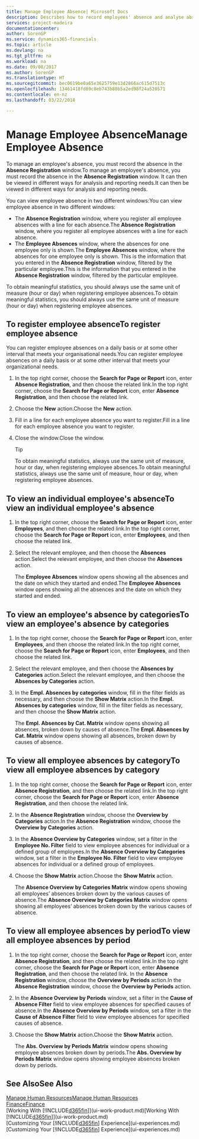 ```yaml
---
title: Manage Employee Absence| Microsoft Docs
description: Describes how to record employees' absence and analyse absence statistics.
services: project-madeira
documentationcenter: 
author: SorenGP
ms.service: dynamics365-financials
ms.topic: article
ms.devlang: na
ms.tgt_pltfrm: na
ms.workload: na
ms.date: 09/08/2017
ms.author: SorenGP
ms.translationtype: HT
ms.sourcegitcommit: bec0619be0a65e3625759e13d2866ac615d7513c
ms.openlocfilehash: 13461418fd89c8eb743b88b5a2ed98f24a520571
ms.contentlocale: en-nz
ms.lasthandoff: 03/22/2018

---
```

# <a name="manage-employee-absence"></a><span data-ttu-id="a44bf-103">Manage Employee Absence</span><span class="sxs-lookup"><span data-stu-id="a44bf-103">Manage Employee Absence</span></span>
<span data-ttu-id="a44bf-104">To manage an employee's absence, you must record the absence in the **Absence Registration** window.</span><span class="sxs-lookup"><span data-stu-id="a44bf-104">To manage an employee's absence, you must record the absence in the **Absence Registration** window.</span></span> <span data-ttu-id="a44bf-105">It can then be viewed in different ways for analysis and reporting needs.</span><span class="sxs-lookup"><span data-stu-id="a44bf-105">It can then be viewed in different ways for analysis and reporting needs.</span></span>

<span data-ttu-id="a44bf-106">You can view employee absence in two different windows:</span><span class="sxs-lookup"><span data-stu-id="a44bf-106">You can view employee absence in two different windows:</span></span>

* <span data-ttu-id="a44bf-107">The **Absence Registration** window, where you register all employee absences with a line for each absence.</span><span class="sxs-lookup"><span data-stu-id="a44bf-107">The **Absence Registration** window, where you register all employee absences with a line for each absence.</span></span>
* <span data-ttu-id="a44bf-108">The **Employee Absences** window, where the absences for one employee only is shown.</span><span class="sxs-lookup"><span data-stu-id="a44bf-108">The **Employee Absences** window, where the absences for one employee only is shown.</span></span> <span data-ttu-id="a44bf-109">This is the information that you entered in the **Absence Registration** window, filtered by the particular employee.</span><span class="sxs-lookup"><span data-stu-id="a44bf-109">This is the information that you entered in the **Absence Registration** window, filtered by the particular employee.</span></span>

<span data-ttu-id="a44bf-110">To obtain meaningful statistics, you should always use the same unit of measure (hour or day) when registering employee absences.</span><span class="sxs-lookup"><span data-stu-id="a44bf-110">To obtain meaningful statistics, you should always use the same unit of measure (hour or day) when registering employee absences.</span></span>

## <a name="to-register-employee-absence"></a><span data-ttu-id="a44bf-111">To register employee absence</span><span class="sxs-lookup"><span data-stu-id="a44bf-111">To register employee absence</span></span>
<span data-ttu-id="a44bf-112">You can register employee absences on a daily basis or at some other interval that meets your organisational needs.</span><span class="sxs-lookup"><span data-stu-id="a44bf-112">You can register employee absences on a daily basis or at some other interval that meets your organizational needs.</span></span>

1. <span data-ttu-id="a44bf-113">In the top right corner, choose the **Search for Page or Report** icon, enter **Absence Registration**, and then choose the related link.</span><span class="sxs-lookup"><span data-stu-id="a44bf-113">In the top right corner, choose the **Search for Page or Report** icon, enter **Absence Registration**, and then choose the related link.</span></span>
2. <span data-ttu-id="a44bf-114">Choose the **New** action.</span><span class="sxs-lookup"><span data-stu-id="a44bf-114">Choose the **New** action.</span></span>
3. <span data-ttu-id="a44bf-115">Fill in a line for each employee absence you want to register.</span><span class="sxs-lookup"><span data-stu-id="a44bf-115">Fill in a line for each employee absence you want to register.</span></span>
4. <span data-ttu-id="a44bf-116">Close the window.</span><span class="sxs-lookup"><span data-stu-id="a44bf-116">Close the window.</span></span>

    > [!Tip]
    > <span data-ttu-id="a44bf-117">To obtain meaningful statistics, always use the same unit of measure, hour or day, when registering employee absences.</span><span class="sxs-lookup"><span data-stu-id="a44bf-117">To obtain meaningful statistics, always use the same unit of measure, hour or day, when registering employee absences.</span></span>

## <a name="to-view-an-individual-employees-absence"></a><span data-ttu-id="a44bf-118">To view an individual employee's absence</span><span class="sxs-lookup"><span data-stu-id="a44bf-118">To view an individual employee's absence</span></span>
1. <span data-ttu-id="a44bf-119">In the top right corner, choose the **Search for Page or Report** icon, enter **Employees**, and then choose the related link.</span><span class="sxs-lookup"><span data-stu-id="a44bf-119">In the top right corner, choose the **Search for Page or Report** icon, enter **Employees**, and then choose the related link.</span></span>
2. <span data-ttu-id="a44bf-120">Select the relevant employee, and then choose the **Absences** action.</span><span class="sxs-lookup"><span data-stu-id="a44bf-120">Select the relevant employee, and then choose the **Absences** action.</span></span>

    <span data-ttu-id="a44bf-121">The **Employee Absences** window opens showing all the absences and the date on which they started and ended.</span><span class="sxs-lookup"><span data-stu-id="a44bf-121">The **Employee Absences** window opens showing all the absences and the date on which they started and ended.</span></span>

## <a name="to-view-an-employees-absence-by-categories"></a><span data-ttu-id="a44bf-122">To view an employee's absence by categories</span><span class="sxs-lookup"><span data-stu-id="a44bf-122">To view an employee's absence by categories</span></span>
1. <span data-ttu-id="a44bf-123">In the top right corner, choose the **Search for Page or Report** icon, enter **Employees**, and then choose the related link.</span><span class="sxs-lookup"><span data-stu-id="a44bf-123">In the top right corner, choose the **Search for Page or Report** icon, enter **Employees**, and then choose the related link.</span></span>
2. <span data-ttu-id="a44bf-124">Select the relevant employee, and then choose the **Absences by Categories** action.</span><span class="sxs-lookup"><span data-stu-id="a44bf-124">Select the relevant employee, and then choose the **Absences by Categories** action.</span></span>
3. <span data-ttu-id="a44bf-125">In the **Empl. Absences by categories** window, fill in the filter fields as necessary, and then choose the **Show Matrix** action.</span><span class="sxs-lookup"><span data-stu-id="a44bf-125">In the **Empl. Absences by categories** window, fill in the filter fields as necessary, and then choose the **Show Matrix** action.</span></span>

    <span data-ttu-id="a44bf-126">The **Empl. Absences by Cat. Matrix** window opens showing all absences, broken down by causes of absence.</span><span class="sxs-lookup"><span data-stu-id="a44bf-126">The **Empl. Absences by Cat. Matrix** window opens showing all absences, broken down by causes of absence.</span></span>

## <a name="to-view-all-employee-absences-by-category"></a><span data-ttu-id="a44bf-127">To view all employee absences by category</span><span class="sxs-lookup"><span data-stu-id="a44bf-127">To view all employee absences by category</span></span>
1. <span data-ttu-id="a44bf-128">In the top right corner, choose the **Search for Page or Report** icon, enter **Absence Registration**, and then choose the related link.</span><span class="sxs-lookup"><span data-stu-id="a44bf-128">In the top right corner, choose the **Search for Page or Report** icon, enter **Absence Registration**, and then choose the related link.</span></span>
2. <span data-ttu-id="a44bf-129">In the **Absence Registration** window, choose the **Overview by Categories** action.</span><span class="sxs-lookup"><span data-stu-id="a44bf-129">In the **Absence Registration** window, choose the **Overview by Categories** action.</span></span>
3. <span data-ttu-id="a44bf-130">In the **Absence Overview by Categories** window, set a filter in the **Employee No. Filter** field to view employee absences for individual or a defined group of employees.</span><span class="sxs-lookup"><span data-stu-id="a44bf-130">In the **Absence Overview by Categories** window, set a filter in the **Employee No. Filter** field to view employee absences for individual or a defined group of employees.</span></span>
4. <span data-ttu-id="a44bf-131">Choose the **Show Matrix** action.</span><span class="sxs-lookup"><span data-stu-id="a44bf-131">Choose the **Show Matrix** action.</span></span>

    <span data-ttu-id="a44bf-132">The **Absence Overview by Categories Matrix** window opens showing all employees’ absences broken down by the various causes of absence.</span><span class="sxs-lookup"><span data-stu-id="a44bf-132">The **Absence Overview by Categories Matrix** window opens showing all employees’ absences broken down by the various causes of absence.</span></span>

## <a name="to-view-all-employee-absences-by-period"></a><span data-ttu-id="a44bf-133">To view all employee absences by period</span><span class="sxs-lookup"><span data-stu-id="a44bf-133">To view all employee absences by period</span></span>
1. <span data-ttu-id="a44bf-134">In the top right corner, choose the **Search for Page or Report** icon, enter **Absence Registration**, and then choose the related link.</span><span class="sxs-lookup"><span data-stu-id="a44bf-134">In the top right corner, choose the **Search for Page or Report** icon, enter **Absence Registration**, and then choose the related link.</span></span>
   <span data-ttu-id="a44bf-135">In the **Absence Registration** window, choose the **Overview by Periods** action.</span><span class="sxs-lookup"><span data-stu-id="a44bf-135">In the **Absence Registration** window, choose the **Overview by Periods** action.</span></span>
2. <span data-ttu-id="a44bf-136">In the **Absence Overview by Periods** window, set a filter in the **Cause of Absence Filter** field to view employee absences for specified causes of absence.</span><span class="sxs-lookup"><span data-stu-id="a44bf-136">In the **Absence Overview by Periods** window, set a filter in the **Cause of Absence Filter** field to view employee absences for specified causes of absence.</span></span>
3. <span data-ttu-id="a44bf-137">Choose the **Show Matrix** action.</span><span class="sxs-lookup"><span data-stu-id="a44bf-137">Choose the **Show Matrix** action.</span></span>

    <span data-ttu-id="a44bf-138">The **Abs. Overview by Periods Matrix** window opens showing employee absences broken down by periods.</span><span class="sxs-lookup"><span data-stu-id="a44bf-138">The **Abs. Overview by Periods Matrix** window opens showing employee absences broken down by periods.</span></span>

## <a name="see-also"></a><span data-ttu-id="a44bf-139">See Also</span><span class="sxs-lookup"><span data-stu-id="a44bf-139">See Also</span></span>
[<span data-ttu-id="a44bf-140">Manage Human Resources</span><span class="sxs-lookup"><span data-stu-id="a44bf-140">Manage Human Resources</span></span>](hr-manage-human-resources.md)  
[<span data-ttu-id="a44bf-141">Finance</span><span class="sxs-lookup"><span data-stu-id="a44bf-141">Finance</span></span>](finance.md)  
<span data-ttu-id="a44bf-142">[Working With [!INCLUDE[d365fin](includes/d365fin_md.md)]](ui-work-product.md)</span><span class="sxs-lookup"><span data-stu-id="a44bf-142">[Working With [!INCLUDE[d365fin](includes/d365fin_md.md)]](ui-work-product.md)</span></span>  
<span data-ttu-id="a44bf-143">[Customizing Your [!INCLUDE[d365fin](includes/d365fin_md.md)] Experience](ui-experiences.md)</span><span class="sxs-lookup"><span data-stu-id="a44bf-143">[Customizing Your [!INCLUDE[d365fin](includes/d365fin_md.md)] Experience](ui-experiences.md)</span></span>

